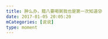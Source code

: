 ```yaml
---
title: 肿么办，腊八要喝粥我也是第一次知道😰
date: 2017-01-05 20:05:20
mCategories: [说说]
type: moment
---
```


<div id="pics-20170105200520"></div>

<script>
var data = [
    {"link": "2017-01-05_000000.gif", "type": "shuoshuo"}
];
picsRender(data, "pics-20170105200520");
</script>
